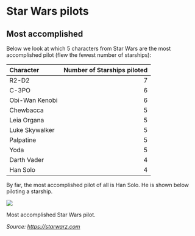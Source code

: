 Star Wars pilots
================

## Most accomplished

Below we look at which 5 characters from Star Wars are the most
accomplished pilot (flew the fewest number of starships):

| Character      | Number of Starships piloted |
| :------------- | --------------------------: |
| R2-D2          |                           7 |
| C-3PO          |                           6 |
| Obi-Wan Kenobi |                           6 |
| Chewbacca      |                           5 |
| Leia Organa    |                           5 |
| Luke Skywalker |                           5 |
| Palpatine      |                           5 |
| Yoda           |                           5 |
| Darth Vader    |                           4 |
| Han Solo       |                           4 |

By far, the most accomplished pilot of all is Han Solo. He is shown below
piloting a starship.

<div class="figure">

<img src="https://i1.wp.com/twinfinite.net/wp-content/uploads/2015/11/harrison-ford-Mill_3222044i.jpg" />

<p class="caption">

Most accomplished Star Wars pilot.

</p>

</div>

*Source: <https://starwarz.com>*
